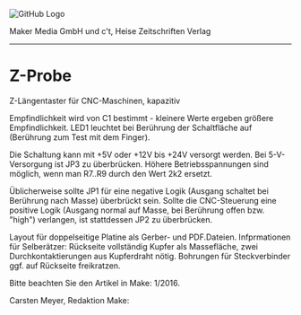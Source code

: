 ![GitHub Logo](http://www.heise.de/make/icons/make_logo.png)

Maker Media GmbH und c't, Heise Zeitschriften Verlag

***

# Z-Probe
Z-Längentaster für CNC-Maschinen, kapazitiv

Empfindlichkeit wird von C1 bestimmt - kleinere Werte ergeben größere Empfindlichkeit. LED1 leuchtet bei Berührung der Schaltfläche auf (Berührung zum Test mit dem Finger). 

Die Schaltung kann mit +5V oder +12V bis +24V versorgt werden. Bei 5-V-Versorgung ist JP3 zu überbrücken. Höhere Betriebsspannungen sind möglich, wenn man R7..R9 durch den Wert 2k2 ersetzt.

Üblicherweise sollte JP1 für eine negative Logik (Ausgang schaltet bei Berührung nach Masse) überbrückt sein. Sollte die CNC-Steuerung eine positive Logik (Ausgang normal auf Masse, bei Berührung offen bzw. "high") verlangen, ist stattdessen JP2 zu überbrücken.

Layout für doppelseitige Platine als Gerber- und PDF.Dateien. Infprmationen für Selberätzer: Rückseite vollständig Kupfer als Massefläche, zwei Durchkontaktierungen aus Kupferdraht nötig. Bohrungen für Steckverbinder ggf. auf Rückseite freikratzen.

Bitte beachten Sie den Artikel in Make: 1/2016.

Carsten Meyer, Redaktion Make:
